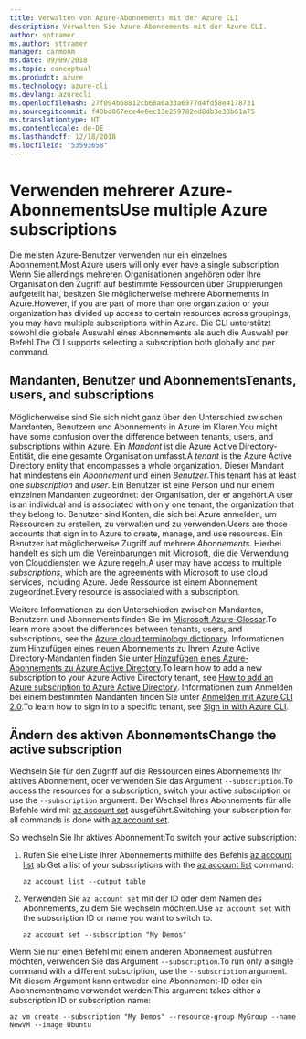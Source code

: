 ```yaml
---
title: Verwalten von Azure-Abonnements mit der Azure CLI
description: Verwalten Sie Azure-Abonnements mit der Azure CLI.
author: sptramer
ms.author: sttramer
manager: carmonm
ms.date: 09/09/2018
ms.topic: conceptual
ms.produdct: azure
ms.technology: azure-cli
ms.devlang: azurecli
ms.openlocfilehash: 27f094b68812cb68a6a33a6977d4fd58e4178731
ms.sourcegitcommit: f40bd067ece4e6ec13e259782ed8db3e33b61a75
ms.translationtype: HT
ms.contentlocale: de-DE
ms.lasthandoff: 12/18/2018
ms.locfileid: "53593658"
---
```

# <a name="use-multiple-azure-subscriptions"></a><span data-ttu-id="7c516-103">Verwenden mehrerer Azure-Abonnements</span><span class="sxs-lookup"><span data-stu-id="7c516-103">Use multiple Azure subscriptions</span></span>

<span data-ttu-id="7c516-104">Die meisten Azure-Benutzer verwenden nur ein einzelnes Abonnement.</span><span class="sxs-lookup"><span data-stu-id="7c516-104">Most Azure users will only ever have a single subscription.</span></span> <span data-ttu-id="7c516-105">Wenn Sie allerdings mehreren Organisationen angehören oder Ihre Organisation den Zugriff auf bestimmte Ressourcen über Gruppierungen aufgeteilt hat, besitzen Sie möglicherweise mehrere Abonnements in Azure.</span><span class="sxs-lookup"><span data-stu-id="7c516-105">However, if you are part of more than one organization or your organization has divided up access to certain resources across groupings, you may have multiple subscriptions within Azure.</span></span> <span data-ttu-id="7c516-106">Die CLI unterstützt sowohl die globale Auswahl eines Abonnements als auch die Auswahl per Befehl.</span><span class="sxs-lookup"><span data-stu-id="7c516-106">The CLI supports selecting a subscription both globally and per command.</span></span>

## <a name="tenants-users-and-subscriptions"></a><span data-ttu-id="7c516-107">Mandanten, Benutzer und Abonnements</span><span class="sxs-lookup"><span data-stu-id="7c516-107">Tenants, users, and subscriptions</span></span>

<span data-ttu-id="7c516-108">Möglicherweise sind Sie sich nicht ganz über den Unterschied zwischen Mandanten, Benutzern und Abonnements in Azure im Klaren.</span><span class="sxs-lookup"><span data-stu-id="7c516-108">You might have some confusion over the difference between tenants, users, and subscriptions within Azure.</span></span> <span data-ttu-id="7c516-109">Ein _Mandant_ ist die Azure Active Directory-Entität, die eine gesamte Organisation umfasst.</span><span class="sxs-lookup"><span data-stu-id="7c516-109">A _tenant_ is the Azure Active Directory entity that encompasses a whole organization.</span></span> <span data-ttu-id="7c516-110">Dieser Mandant hat mindestens ein _Abonnement_ und einen _Benutzer_.</span><span class="sxs-lookup"><span data-stu-id="7c516-110">This tenant has at least one _subscription_ and _user_.</span></span> <span data-ttu-id="7c516-111">Ein Benutzer ist eine Person und nur einem einzelnen Mandanten zugeordnet: der Organisation, der er angehört.</span><span class="sxs-lookup"><span data-stu-id="7c516-111">A user is an individual and is associated with only one tenant, the organization that they belong to.</span></span> <span data-ttu-id="7c516-112">Benutzer sind Konten, die sich bei Azure anmelden, um Ressourcen zu erstellen, zu verwalten und zu verwenden.</span><span class="sxs-lookup"><span data-stu-id="7c516-112">Users are those accounts that sign in to Azure to create, manage, and use resources.</span></span>
<span data-ttu-id="7c516-113">Ein Benutzer hat möglicherweise Zugriff auf mehrere _Abonnements_. Hierbei handelt es sich um die Vereinbarungen mit Microsoft, die die Verwendung von Clouddiensten wie Azure regeln.</span><span class="sxs-lookup"><span data-stu-id="7c516-113">A user may have access to multiple _subscriptions_, which are the agreements with Microsoft to use cloud services, including Azure.</span></span> <span data-ttu-id="7c516-114">Jede Ressource ist einem Abonnement zugeordnet.</span><span class="sxs-lookup"><span data-stu-id="7c516-114">Every resource is associated with a subscription.</span></span>

<span data-ttu-id="7c516-115">Weitere Informationen zu den Unterschieden zwischen Mandanten, Benutzern und Abonnements finden Sie im [Microsoft Azure-Glossar](/azure/azure-glossary-cloud-terminology).</span><span class="sxs-lookup"><span data-stu-id="7c516-115">To learn more about the differences between tenants, users, and subscriptions, see the [Azure cloud terminology dictionary](/azure/azure-glossary-cloud-terminology).</span></span>  <span data-ttu-id="7c516-116">Informationen zum Hinzufügen eines neuen Abonnements zu Ihrem Azure Active Directory-Mandanten finden Sie unter [Hinzufügen eines Azure-Abonnements zu Azure Active Directory](/azure/active-directory/active-directory-how-subscriptions-associated-directory).</span><span class="sxs-lookup"><span data-stu-id="7c516-116">To learn how to add a new subscription to your Azure Active Directory tenant, see [How to add an Azure subscription to Azure Active Directory](/azure/active-directory/active-directory-how-subscriptions-associated-directory).</span></span>
<span data-ttu-id="7c516-117">Informationen zum Anmelden bei einem bestimmten Mandanten finden Sie unter [Anmelden mit Azure CLI 2.0](/cli/azure/authenticate-azure-cli).</span><span class="sxs-lookup"><span data-stu-id="7c516-117">To learn how to sign in to a specific tenant, see [Sign in with Azure CLI](/cli/azure/authenticate-azure-cli).</span></span>

## <a name="change-the-active-subscription"></a><span data-ttu-id="7c516-118">Ändern des aktiven Abonnements</span><span class="sxs-lookup"><span data-stu-id="7c516-118">Change the active subscription</span></span> 

<span data-ttu-id="7c516-119">Wechseln Sie für den Zugriff auf die Ressourcen eines Abonnements Ihr aktives Abonnement, oder verwenden Sie das Argument `--subscription`.</span><span class="sxs-lookup"><span data-stu-id="7c516-119">To access the resources for a subscription, switch your active subscription or use the `--subscription` argument.</span></span> <span data-ttu-id="7c516-120">Der Wechsel Ihres Abonnements für alle Befehle wird mit [az account set](/cli/azure/account#az-account-set) ausgeführt.</span><span class="sxs-lookup"><span data-stu-id="7c516-120">Switching your subscription for all commands is done with [az account set](/cli/azure/account#az-account-set).</span></span>

<span data-ttu-id="7c516-121">So wechseln Sie Ihr aktives Abonnement:</span><span class="sxs-lookup"><span data-stu-id="7c516-121">To switch your active subscription:</span></span>

1. <span data-ttu-id="7c516-122">Rufen Sie eine Liste Ihrer Abonnements mithilfe des Befehls [az account list](/cli/azure/account#az-account-list) ab.</span><span class="sxs-lookup"><span data-stu-id="7c516-122">Get a list of your subscriptions with the [az account list](/cli/azure/account#az-account-list) command:</span></span>

    ```azurecli-interactive
    az account list --output table
    ```
2. <span data-ttu-id="7c516-123">Verwenden Sie `az account set` mit der ID oder dem Namen des Abonnements, zu dem Sie wechseln möchten.</span><span class="sxs-lookup"><span data-stu-id="7c516-123">Use `az account set` with the subscription ID or name you want to switch to.</span></span>

    ```azurecli-interactive
    az account set --subscription "My Demos"
    ```

<span data-ttu-id="7c516-124">Wenn Sie nur einen Befehl mit einem anderen Abonnement ausführen möchten, verwenden Sie das Argument `--subscription`.</span><span class="sxs-lookup"><span data-stu-id="7c516-124">To run only a single command with a different subscription, use the `--subscription` argument.</span></span> <span data-ttu-id="7c516-125">Mit diesem Argument kann entweder eine Abonnement-ID oder ein Abonnementname verwendet werden:</span><span class="sxs-lookup"><span data-stu-id="7c516-125">This argument takes either a subscription ID or subscription name:</span></span>

```azurecli-interactive
az vm create --subscription "My Demos" --resource-group MyGroup --name NewVM --image Ubuntu
```
